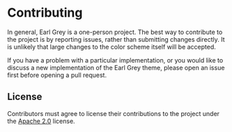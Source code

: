 # Contributing

In general, Earl Grey is a one-person project. The best way to contribute to the
project is by reporting issues, rather than submitting changes directly.  It is
unlikely that large changes to the color scheme itself will be accepted.

If you have a problem with a particular implementation, or you would like to
discuss a new implementation of the Earl Grey theme, please open an issue first
before opening a pull request.


## License

Contributors must agree to license their contributions to the project 
under the [Apache 2.0](./LICENSE-APACHE.txt) license.

